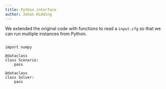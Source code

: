 ```yaml
---
title: Python interface
author: Johan Hidding
---
```


We extended the original code with functions to read a `input.cfg` so that we can run multiple instances from Python.

``` {.python file=marlpde/__init__.py}

```

``` {.python file=marlpde/marlpde.py}
import numpy

@dataclass
class Scenario:
    pass

@dataclass
class Solver:
    pass


```
